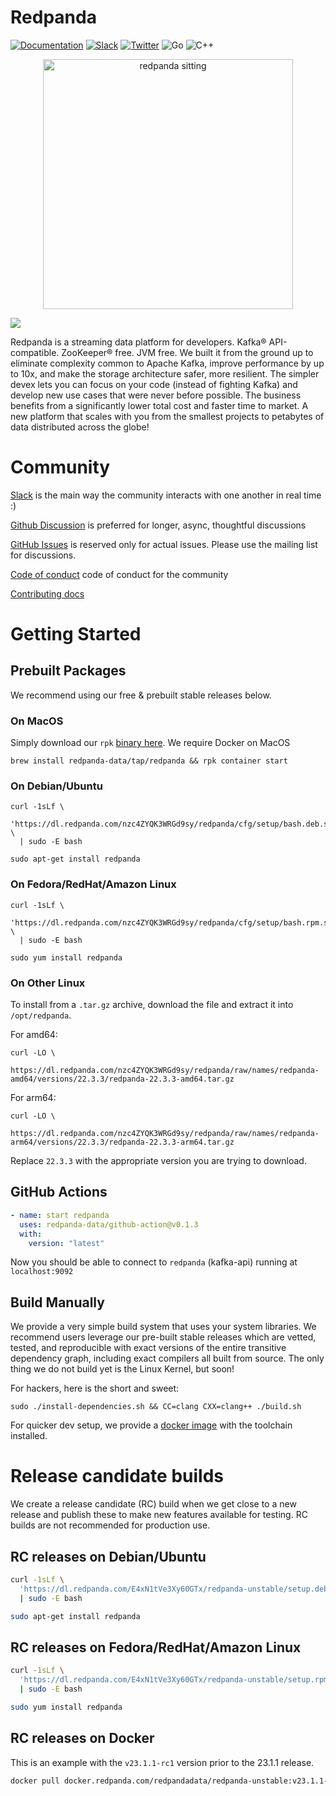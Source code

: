 # Redpanda

[![Documentation](https://img.shields.io/badge/documentation-black)](https://redpanda.com/documentation)
[![Slack](https://img.shields.io/badge/slack-purple)](https://redpanda.com/slack)
[![Twitter](https://img.shields.io/twitter/follow/redpandadata.svg?style=social&label=Follow)](https://twitter.com/intent/follow?screen_name=redpandadata)
![Go](https://github.com/redpanda-data/redpanda/workflows/Go/badge.svg)
![C++](https://github.com/redpanda-data/redpanda/workflows/build-test/badge.svg)

[<p align="center"><img src="docs/PANDA_sitting.jpg" alt="redpanda sitting" width="400"/></p>](https://redpanda.com/redpanda)
<img src="https://static.scarf.sh/a.png?x-pxid=3c187215-e862-4b67-8057-45aa9a779055" />

Redpanda is a streaming data platform for developers. Kafka® API-compatible. ZooKeeper® free. JVM free. We built it from the ground up to eliminate complexity common to Apache Kafka, improve performance by up to 10x, and make the storage architecture safer, more resilient. The simpler devex lets you can focus on your code (instead of fighting Kafka) and develop new use cases that were never before possible. The business benefits from a significantly lower total cost and faster time to market. A new platform that scales with you from the smallest projects to petabytes of data distributed across the globe!

# Community

[Slack](https://redpanda.com/slack) is the main way the community interacts with one another in real time :) 

[Github Discussion](https://github.com/redpanda-data/redpanda/discussions) is preferred for longer, async, thoughtful discussions

[GitHub Issues](https://github.com/redpanda-data/redpanda/issues) is reserved only for actual issues. Please use the mailing list for discussions.

[Code of conduct](./CODE_OF_CONDUCT.md) code of conduct for the community

[Contributing docs](./CONTRIBUTING.md)  

# Getting Started

## Prebuilt Packages

We recommend using our free & prebuilt stable releases below.  

### On MacOS

Simply download our `rpk` [binary here](https://github.com/redpanda-data/redpanda/releases). We require Docker on MacOS

```
brew install redpanda-data/tap/redpanda && rpk container start
```

### On Debian/Ubuntu

```
curl -1sLf \
  'https://dl.redpanda.com/nzc4ZYQK3WRGd9sy/redpanda/cfg/setup/bash.deb.sh' \
  | sudo -E bash
  
sudo apt-get install redpanda
```

### On Fedora/RedHat/Amazon Linux

```
curl -1sLf \
  'https://dl.redpanda.com/nzc4ZYQK3WRGd9sy/redpanda/cfg/setup/bash.rpm.sh' \
  | sudo -E bash
  
sudo yum install redpanda
```

### On Other Linux

To install from a `.tar.gz` archive, download the file and extract it into `/opt/redpanda`.

For amd64:

```
curl -LO \
  https://dl.redpanda.com/nzc4ZYQK3WRGd9sy/redpanda/raw/names/redpanda-amd64/versions/22.3.3/redpanda-22.3.3-amd64.tar.gz
```

For arm64:

```
curl -LO \
  https://dl.redpanda.com/nzc4ZYQK3WRGd9sy/redpanda/raw/names/redpanda-arm64/versions/22.3.3/redpanda-22.3.3-arm64.tar.gz
```

Replace `22.3.3` with the appropriate version you are trying to download.

## GitHub Actions


```yaml
- name: start redpanda
  uses: redpanda-data/github-action@v0.1.3
  with:
    version: "latest"
```

Now you should be able to connect to `redpanda` (kafka-api) running at `localhost:9092` 


## Build Manually

We provide a very simple build system that uses your system libraries. We recommend
users leverage our pre-built stable releases which are vetted, tested, and reproducible with exact
versions of the entire transitive dependency graph, including exact compilers
all built from source. The only thing we do not build yet is the Linux Kernel, but soon!

For hackers, here is the short and sweet:

```
sudo ./install-dependencies.sh && CC=clang CXX=clang++ ./build.sh
```

For quicker dev setup, we provide a [docker image](tools/docker/README.md) with the toolchain installed.

# Release candidate builds

We create a release candidate (RC) build when we get close to a new release and publish these to make new features available for testing. 
RC builds are not recommended for production use.

## RC releases on Debian/Ubuntu

```bash
curl -1sLf \
  'https://dl.redpanda.com/E4xN1tVe3Xy60GTx/redpanda-unstable/setup.deb.sh' \
  | sudo -E bash

sudo apt-get install redpanda
```

## RC releases on Fedora/RedHat/Amazon Linux

```bash
curl -1sLf \
  'https://dl.redpanda.com/E4xN1tVe3Xy60GTx/redpanda-unstable/setup.rpm.sh' \
  | sudo -E bash

sudo yum install redpanda
```

## RC releases on Docker

This is an example with the `v23.1.1-rc1` version prior to the 23.1.1 release.

```bash
docker pull docker.redpanda.com/redpandadata/redpanda-unstable:v23.1.1-rc1
```

